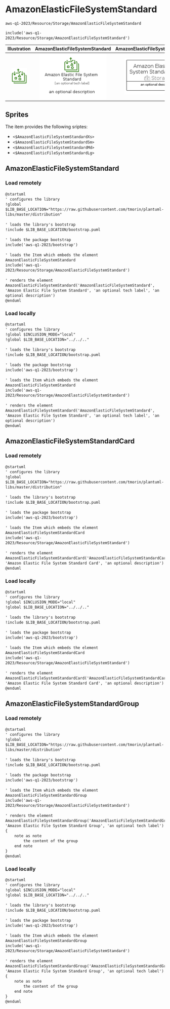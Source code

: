 # AmazonElasticFileSystemStandard


```text
aws-q1-2023/Resource/Storage/AmazonElasticFileSystemStandard
```

```text
include('aws-q1-2023/Resource/Storage/AmazonElasticFileSystemStandard')
```



| Illustration | AmazonElasticFileSystemStandard | AmazonElasticFileSystemStandardCard | AmazonElasticFileSystemStandardGroup |
| :---: | :---: | :---: | :---: |
| ![illustration for Illustration](../../../aws-q1-2023/Resource/Storage/AmazonElasticFileSystemStandard.png) | ![illustration for AmazonElasticFileSystemStandard](../../../aws-q1-2023/Resource/Storage/AmazonElasticFileSystemStandard.Local.png) | ![illustration for AmazonElasticFileSystemStandardCard](../../../aws-q1-2023/Resource/Storage/AmazonElasticFileSystemStandardCard.Local.png) | ![illustration for AmazonElasticFileSystemStandardGroup](../../../aws-q1-2023/Resource/Storage/AmazonElasticFileSystemStandardGroup.Local.png) |



## Sprites
The item provides the following sriptes:

- `<$AmazonElasticFileSystemStandardXs>`
- `<$AmazonElasticFileSystemStandardSm>`
- `<$AmazonElasticFileSystemStandardMd>`
- `<$AmazonElasticFileSystemStandardLg>`





## AmazonElasticFileSystemStandard

### Load remotely
```plantuml
@startuml
' configures the library
!global $LIB_BASE_LOCATION="https://raw.githubusercontent.com/tmorin/plantuml-libs/master/distribution"

' loads the library's bootstrap
!include $LIB_BASE_LOCATION/bootstrap.puml

' loads the package bootstrap
include('aws-q1-2023/bootstrap')

' loads the Item which embeds the element AmazonElasticFileSystemStandard
include('aws-q1-2023/Resource/Storage/AmazonElasticFileSystemStandard')

' renders the element
AmazonElasticFileSystemStandard('AmazonElasticFileSystemStandard', 'Amazon Elastic File System Standard', 'an optional tech label', 'an optional description')
@enduml
```

### Load locally
```plantuml
@startuml
' configures the library
!global $INCLUSION_MODE="local"
!global $LIB_BASE_LOCATION="../../.."

' loads the library's bootstrap
!include $LIB_BASE_LOCATION/bootstrap.puml

' loads the package bootstrap
include('aws-q1-2023/bootstrap')

' loads the Item which embeds the element AmazonElasticFileSystemStandard
include('aws-q1-2023/Resource/Storage/AmazonElasticFileSystemStandard')

' renders the element
AmazonElasticFileSystemStandard('AmazonElasticFileSystemStandard', 'Amazon Elastic File System Standard', 'an optional tech label', 'an optional description')
@enduml
```

## AmazonElasticFileSystemStandardCard

### Load remotely
```plantuml
@startuml
' configures the library
!global $LIB_BASE_LOCATION="https://raw.githubusercontent.com/tmorin/plantuml-libs/master/distribution"

' loads the library's bootstrap
!include $LIB_BASE_LOCATION/bootstrap.puml

' loads the package bootstrap
include('aws-q1-2023/bootstrap')

' loads the Item which embeds the element AmazonElasticFileSystemStandardCard
include('aws-q1-2023/Resource/Storage/AmazonElasticFileSystemStandard')

' renders the element
AmazonElasticFileSystemStandardCard('AmazonElasticFileSystemStandardCard', 'Amazon Elastic File System Standard Card', 'an optional description')
@enduml
```

### Load locally
```plantuml
@startuml
' configures the library
!global $INCLUSION_MODE="local"
!global $LIB_BASE_LOCATION="../../.."

' loads the library's bootstrap
!include $LIB_BASE_LOCATION/bootstrap.puml

' loads the package bootstrap
include('aws-q1-2023/bootstrap')

' loads the Item which embeds the element AmazonElasticFileSystemStandardCard
include('aws-q1-2023/Resource/Storage/AmazonElasticFileSystemStandard')

' renders the element
AmazonElasticFileSystemStandardCard('AmazonElasticFileSystemStandardCard', 'Amazon Elastic File System Standard Card', 'an optional description')
@enduml
```

## AmazonElasticFileSystemStandardGroup

### Load remotely
```plantuml
@startuml
' configures the library
!global $LIB_BASE_LOCATION="https://raw.githubusercontent.com/tmorin/plantuml-libs/master/distribution"

' loads the library's bootstrap
!include $LIB_BASE_LOCATION/bootstrap.puml

' loads the package bootstrap
include('aws-q1-2023/bootstrap')

' loads the Item which embeds the element AmazonElasticFileSystemStandardGroup
include('aws-q1-2023/Resource/Storage/AmazonElasticFileSystemStandard')

' renders the element
AmazonElasticFileSystemStandardGroup('AmazonElasticFileSystemStandardGroup', 'Amazon Elastic File System Standard Group', 'an optional tech label') {
    note as note
        the content of the group
    end note
}
@enduml
```

### Load locally
```plantuml
@startuml
' configures the library
!global $INCLUSION_MODE="local"
!global $LIB_BASE_LOCATION="../../.."

' loads the library's bootstrap
!include $LIB_BASE_LOCATION/bootstrap.puml

' loads the package bootstrap
include('aws-q1-2023/bootstrap')

' loads the Item which embeds the element AmazonElasticFileSystemStandardGroup
include('aws-q1-2023/Resource/Storage/AmazonElasticFileSystemStandard')

' renders the element
AmazonElasticFileSystemStandardGroup('AmazonElasticFileSystemStandardGroup', 'Amazon Elastic File System Standard Group', 'an optional tech label') {
    note as note
        the content of the group
    end note
}
@enduml
```

